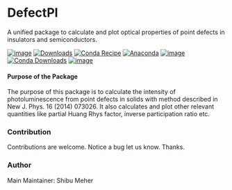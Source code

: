# DefectPl
A unified package to calculate and plot optical properties of point defects in insulators and semiconductors.


[![image](https://img.shields.io/pypi/v/defectpl.svg)](https://pypi.python.org/pypi/defectpl)
[![Downloads](https://static.pepy.tech/badge/defectpl)](https://pepy.tech/project/defectpl)
[![Conda Recipe](https://img.shields.io/badge/recipe-defectpl-green.svg)](https://github.com/conda-forge/defectpl-feedstock)
[![Anaconda](https://anaconda.org/conda-forge/defectpl/badges/version.svg)](https://anaconda.org/conda-forge/defectpl)
[![image](https://img.shields.io/conda/vn/conda-forge/defectpl.svg)](https://anaconda.org/conda-forge/defectpl)
[![Conda Downloads](https://img.shields.io/conda/dn/conda-forge/defectpl.svg)](https://anaconda.org/conda-forge/defectpl)
[![image](https://img.shields.io/badge/License-MIT-yellow.svg)](https://opensource.org/licenses/MIT)


#### Purpose of the Package
The purpose of this package is to calculate the intensity of photoluminescence from point defects in solids with method described in New J. Phys. 16 (2014) 073026. It also calculates and plot other relevant quantities like partial Huang Rhys factor, inverse participation ratio etc.

### Contribution
Contributions are welcome.
Notice a bug let us know. Thanks.

### Author
Main Maintainer: Shibu Meher
